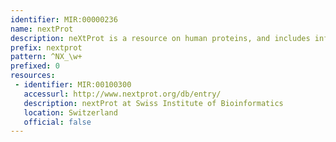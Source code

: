 ```yaml
---
identifier: MIR:00000236
name: nextProt
description: neXtProt is a resource on human proteins, and includes information such as proteins’ function, subcellular location, expression, interactions and role in diseases.
prefix: nextprot
pattern: ^NX_\w+
prefixed: 0
resources:
 - identifier: MIR:00100300
   accessurl: http://www.nextprot.org/db/entry/
   description: nextProt at Swiss Institute of Bioinformatics
   location: Switzerland
   official: false
---
```

